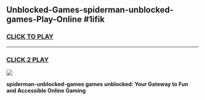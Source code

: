 
## Unblocked-Games-spiderman-unblocked-games-Play-Online #1ifik
<h3>
<a href="https://news.freeplayer.one?title=spiderman-unblocked-games&ref=3">CLICK TO PLAY</a></h3>
<hr>

<h3>
<a href="https://news.freeplayer.one?title=spiderman-unblocked-games&ref=3">CLICK 2 PLAY</a>
  
</h3>

<a href="https://news.freeplayer.one?title=spiderman-unblocked-games&ref=3"><img src="https://clearcache.store/games.png"></a>


**spiderman-unblocked-games games unblocked: Your Gateway to Fun and Accessible Online Gaming**
